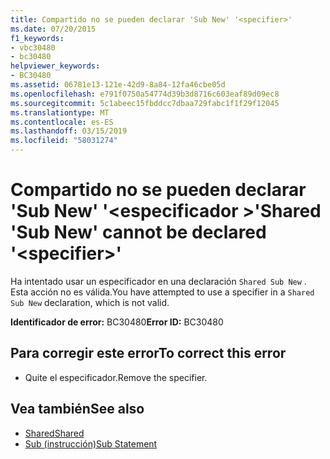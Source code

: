 ```yaml
---
title: Compartido no se pueden declarar 'Sub New' '<specifier>'
ms.date: 07/20/2015
f1_keywords:
- vbc30480
- bc30480
helpviewer_keywords:
- BC30480
ms.assetid: 06781e13-121e-42d9-8a84-12fa46cbe05d
ms.openlocfilehash: e791f0750a54774d39b3d8716c603eaf89d09ec8
ms.sourcegitcommit: 5c1abeec15fbddcc7dbaa729fabc1f1f29f12045
ms.translationtype: MT
ms.contentlocale: es-ES
ms.lasthandoff: 03/15/2019
ms.locfileid: "58031274"
---
```

# <a name="shared-sub-new-cannot-be-declared-specifier"></a><span data-ttu-id="6c97a-102">Compartido no se pueden declarar 'Sub New' '\<especificador >'</span><span class="sxs-lookup"><span data-stu-id="6c97a-102">Shared 'Sub New' cannot be declared '\<specifier>'</span></span>
<span data-ttu-id="6c97a-103">Ha intentado usar un especificador en una declaración `Shared Sub New` . Esta acción no es válida.</span><span class="sxs-lookup"><span data-stu-id="6c97a-103">You have attempted to use a specifier in a `Shared Sub New` declaration, which is not valid.</span></span>  
  
 <span data-ttu-id="6c97a-104">**Identificador de error:** BC30480</span><span class="sxs-lookup"><span data-stu-id="6c97a-104">**Error ID:** BC30480</span></span>  
  
## <a name="to-correct-this-error"></a><span data-ttu-id="6c97a-105">Para corregir este error</span><span class="sxs-lookup"><span data-stu-id="6c97a-105">To correct this error</span></span>  
  
-   <span data-ttu-id="6c97a-106">Quite el especificador.</span><span class="sxs-lookup"><span data-stu-id="6c97a-106">Remove the specifier.</span></span>  
  
## <a name="see-also"></a><span data-ttu-id="6c97a-107">Vea también</span><span class="sxs-lookup"><span data-stu-id="6c97a-107">See also</span></span>

- [<span data-ttu-id="6c97a-108">Shared</span><span class="sxs-lookup"><span data-stu-id="6c97a-108">Shared</span></span>](../../visual-basic/language-reference/modifiers/shared.md)
- [<span data-ttu-id="6c97a-109">Sub (instrucción)</span><span class="sxs-lookup"><span data-stu-id="6c97a-109">Sub Statement</span></span>](../../visual-basic/language-reference/statements/sub-statement.md)
